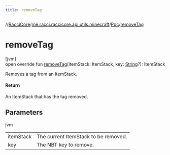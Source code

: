 ```yaml
---
title: removeTag
---
```

//[RacciCore](../../../index.html)/[me.racci.raccicore.api.utils.minecraft](../index.html)/[Pdc](index.html)/[removeTag](remove-tag.html)



# removeTag



[jvm]\
open override fun [removeTag](remove-tag.html)(itemStack: ItemStack, key: [String](https://kotlinlang.org/api/latest/jvm/stdlib/kotlin/-string/index.html)?): ItemStack



Removes a tag from an ItemStack.



#### Return



An ItemStack that has the tag removed.



## Parameters


jvm

| | |
|---|---|
| itemStack | The current ItemStack to be removed. |
| key | The NBT key to remove. |




